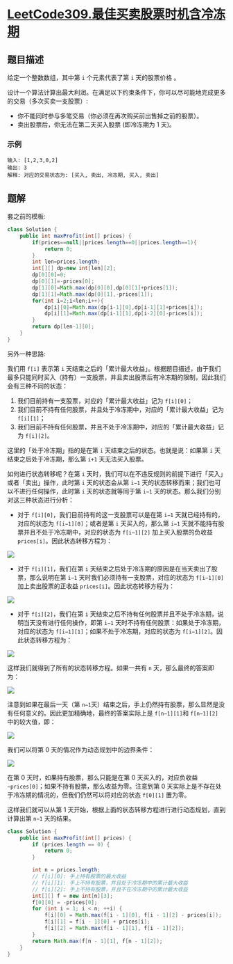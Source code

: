 # [LeetCode309.最佳买卖股票时机含冷冻期](https://leetcode-cn.com/problems/best-time-to-buy-and-sell-stock-with-cooldown/)
## 题目描述
给定一个整数数组，其中第 `i` 个元素代表了第 `i` 天的股票价格 。​

设计一个算法计算出最大利润。在满足以下约束条件下，你可以尽可能地完成更多的交易（多次买卖一支股票）:

- 你不能同时参与多笔交易（你必须在再次购买前出售掉之前的股票）。
- 卖出股票后，你无法在第二天买入股票 (即冷冻期为 1 天)。

### 示例
```
输入: [1,2,3,0,2]
输出: 3 
解释: 对应的交易状态为: [买入, 卖出, 冷冻期, 买入, 卖出]
```
## 题解
套之前的模板:
```java
class Solution {
    public int maxProfit(int[] prices) {
        if(prices==null||prices.length==0||prices.length==1){
            return 0;
        }
        int len=prices.length;
        int[][] dp=new int[len][2];
        dp[0][0]=0;
        dp[0][1]=-prices[0];
        dp[1][0]=Math.max(dp[0][0],dp[0][1]+prices[1]);
        dp[1][1]=Math.max(dp[0][1],-prices[1]);
        for(int i=2;i<len;i++){
            dp[i][0]=Math.max(dp[i-1][0],dp[i-1][1]+prices[i]);
            dp[i][1]=Math.max(dp[i-1][1],dp[i-2][0]-prices[i]);
        }
        return dp[len-1][0];
    }
}
```
另外一种思路:

我们用 `f[i]` 表示第 `i` 天结束之后的「累计最大收益」。根据题目描述，由于我们最多只能同时买入（持有）一支股票，并且卖出股票后有冷冻期的限制，因此我们会有三种不同的状态：

1. 我们目前持有一支股票，对应的「累计最大收益」记为 `f[i][0]`；
2. 我们目前不持有任何股票，并且处于冷冻期中，对应的「累计最大收益」记为 `f[i][1]`；
3. 我们目前不持有任何股票，并且不处于冷冻期中，对应的「累计最大收益」记为 `f[i][2]`。

这里的「处于冷冻期」指的是在第 `i` 天结束之后的状态。也就是说：如果第 `i` 天结束之后处于冷冻期，那么第 `i+1` 天无法买入股票。

如何进行状态转移呢？在第 `i` 天时，我们可以在不违反规则的前提下进行「买入」或者「卖出」操作，此时第 `i` 天的状态会从第 `i−1` 天的状态转移而来；我们也可以不进行任何操作，此时第 `i` 天的状态就等同于第 `i−1` 天的状态。那么我们分别对这三种状态进行分析：

- 对于 `f[i][0]`，我们目前持有的这一支股票可以是在第 `i−1` 天就已经持有的，对应的状态为 `f[i−1][0]`；或者是第 `i` 天买入的，那么第 `i−1` 天就不能持有股票并且不处于冷冻期中，对应的状态为 `f[i−1][2]` 加上买入股票的负收益 `prices[i]`。因此状态转移方程为：

![](https://picgp.oss-cn-beijing.aliyuncs.com/img/20200903225656.png)

- 对于 `f[i][1]`，我们在第 `i` 天结束之后处于冷冻期的原因是在当天卖出了股票，那么说明在第 `i−1` 天时我们必须持有一支股票，对应的状态为 `f[i−1][0]` 加上卖出股票的正收益 `prices[i]`。因此状态转移方程为：

![](https://picgp.oss-cn-beijing.aliyuncs.com/img/20200903225742.png)

- 对于 `f[i][2]`，我们在第 `i` 天结束之后不持有任何股票并且不处于冷冻期，说明当天没有进行任何操作，即第 `i−1` 天时不持有任何股票：如果处于冷冻期，对应的状态为 `f[i−1][1]`；如果不处于冷冻期，对应的状态为 `f[i−1][2]`。因此状态转移方程为：

![](https://picgp.oss-cn-beijing.aliyuncs.com/img/20200903225838.png)

这样我们就得到了所有的状态转移方程。如果一共有 `n` 天，那么最终的答案即为：

![](https://picgp.oss-cn-beijing.aliyuncs.com/img/20200903225901.png)


注意到如果在最后一天（第 `n−1`天）结束之后，手上仍然持有股票，那么显然是没有任何意义的。因此更加精确地，最终的答案实际上是 `f[n−1][1]`和 `f[n−1][2]` 中的较大值，即：

![](https://picgp.oss-cn-beijing.aliyuncs.com/img/20200903225935.png)

我们可以将第 0 天的情况作为动态规划中的边界条件：

![](https://picgp.oss-cn-beijing.aliyuncs.com/img/20200903225954.png)

在第 0 天时，如果持有股票，那么只能是在第 0 天买入的，对应负收益 `−prices[0]`；如果不持有股票，那么收益为零。注意到第 0 天实际上是不存在处于冷冻期的情况的，但我们仍然可以将对应的状态 `f[0][1]` 置为零。

这样我们就可以从第 1 天开始，根据上面的状态转移方程进行进行动态规划，直到计算出第 `n−1` 天的结果。

```java
class Solution {
    public int maxProfit(int[] prices) {
        if (prices.length == 0) {
            return 0;
        }

        int n = prices.length;
        // f[i][0]: 手上持有股票的最大收益
        // f[i][1]: 手上不持有股票，并且处于冷冻期中的累计最大收益
        // f[i][2]: 手上不持有股票，并且不在冷冻期中的累计最大收益
        int[][] f = new int[n][3];
        f[0][0] = -prices[0];
        for (int i = 1; i < n; ++i) {
            f[i][0] = Math.max(f[i - 1][0], f[i - 1][2] - prices[i]);
            f[i][1] = f[i - 1][0] + prices[i];
            f[i][2] = Math.max(f[i - 1][1], f[i - 1][2]);
        }
        return Math.max(f[n - 1][1], f[n - 1][2]);
    }
}
```













